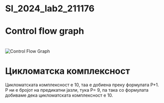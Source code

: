 # SI_2024_lab2_211176

<h1>Control flow graph<h1></h1>

![Control Flow Graph](https://github.com/tsazdovska/SI_2024_lab2_211176/assets/163931487/5c312364-ad2a-44e9-9b15-e51008b6d774)

<h1>Цикломатска комплексност</h1>
Цикломатската комплексност е 10, таа е добиена преку формулата P+1. P ни е бројот на предикатни јазли, тука P= 9, па така со формулата добиваме дека цикломатската комплексност е 10.
